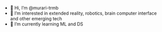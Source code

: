 - 👋 Hi, I’m @murari-trmb
- 👀 I’m interested in extended reality, robotics, brain computer interface and other emerging tech
- 🌱 I’m currently learning ML and DS

<!---
murari-trmb/murari-trmb is a ✨ special ✨ repository because its `README.md` (this file) appears on your GitHub profile.
You can click the Preview link to take a look at your changes.
--->
